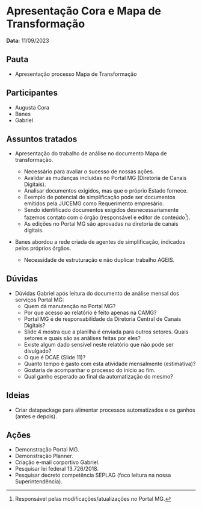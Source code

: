 # Apresentação Cora e Mapa de Transformação

**Data:** 11/09/2023

## Pauta
- Apresentação processo Mapa de Transformação

## Participantes
- Augusta Cora
- Banes
- Gabriel

## Assuntos tratados
- Apresentação do trabalho de análise no documento Mapa de transformação.
    - Necessário para avaliar o sucesso de nossas ações.
    - Avalidar as mudanças incluídas no Portal MG (Diretoria de Canais Digitais).
    - Analisar documentos exigidos, mas que o próprio Estado fornece.
    - Exemplo de potencial de simplificação pode ser documentos emitidos pela JUCEMG como Requerimento empresário.
    - Sendo identificado documentos exigidos desnecessariamente fazemos contato com o órgão (responsável e editor de conteúdo[^1]).
    - As edições no Portal MG são aprovadas na diretoria de canais digitais.

- Banes abordou a rede criada de agentes de simplificação, indicados pelos próprios órgãos.
    - Necessidade de estruturação e não duplicar trabalho AGEIS.

## Dúvidas
- Dúvidas Gabriel após leitura do documento de análise mensal dos serviços Portal MG:
    - Quem dá manutenção no Portal MG?
    - Por que acesso ao relatório é feito apenas na CAMG?
    - Portal MG é de responsabilidade da Diretoria Central de Canais Digitais?
    - Slide 4 mostra que a planilha é enviada para outros setores. Quais setores e quais são as análises feitas por eles?
    - Existe algum dado sensível neste relatório que não pode ser divulgado?
    - O que é DCAE (Slide 11)?
    - Quanto tempo é gasto com esta atividade mensalmente (estimativa)?
    - Gostaria de acompanhar o processo do início ao fim.
    - Qual ganho esperado ao final da automatização do mesmo?

## Ideias
- Criar datapackage para alimentar processos automatizados e os ganhos (antes e depois).

## Ações
- Demonstração Portal MG.
- Demonstração Planner.
- Criação e-mail corportivo Gabriel.
- Pesquisar lei federal 13.726/2018.
- Pesquisar decreto competência SEPLAG (foco leitura na nossa Superintendência).

[^1]: Responsável pelas modificações/atualizações no Portal MG.
